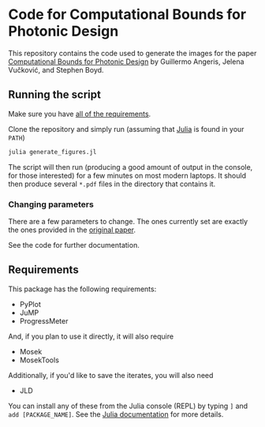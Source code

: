 # Code for Computational Bounds for Photonic Design

This repository contains the code used to generate the images for the paper
[Computational Bounds for Photonic Design](https://arxiv.org/abs/1811.12936) by
Guillermo Angeris, Jelena Vučković, and Stephen Boyd.

## Running the script
Make sure you have [all of the requirements](##Requirements).

Clone the repository and simply run (assuming that [Julia](https://julialang.org) is found in your `PATH`)
```bash
julia generate_figures.jl
```
The script will then run (producing a good amount of output in the console, for those interested) for a few minutes on most modern laptops.
It should then produce several `*.pdf` files in the directory that contains it.

### Changing parameters
There are a few parameters to change. The ones currently set are exactly the ones provided in the [original paper](https://arxiv.org/abs/1811.12936).

See the code for further documentation.

## Requirements
This package has the following requirements:
- PyPlot
- JuMP
- ProgressMeter

And, if you plan to use it directly, it will also require
- Mosek
- MosekTools

Additionally, if you'd like to save the iterates, you will also need
- JLD

You can install any of these from the Julia console (REPL) by typing `]` and
`add [PACKAGE_NAME]`. See the [Julia documentation](https://docs.julialang.org/en/v1/stdlib/Pkg/index.html) for more details.